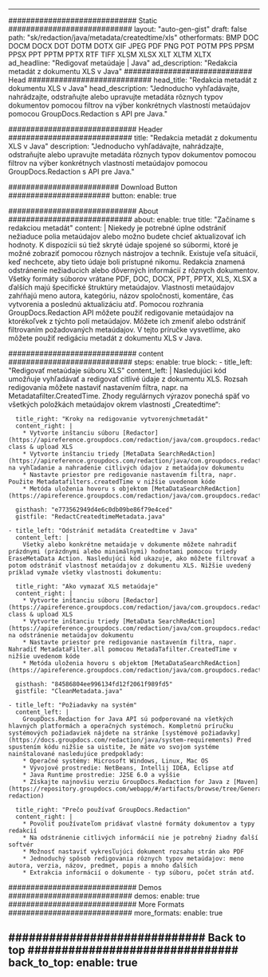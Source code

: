 
---
############################# Static ############################
layout: "auto-gen-gist" 
draft: false
path: "sk/redaction/java/metadata/createdtime/xls"
otherformats: BMP DOC DOCM DOCX DOT DOTM DOTX GIF JPEG PDF PNG POT POTM PPS PPSM PPSX PPT PPTM PPTX RTF TIFF XLSM XLSX XLT XLTM XLTX  
ad_headline: "Redigovať metaúdaje | Java"
ad_description: "Redakcia metadát z dokumentu XLS v Java"
############################# Head ############################
head_title: "Redakcia metadát z dokumentu XLS v Java"
head_description: "Jednoducho vyhľadávajte, nahrádzajte, odstraňujte alebo upravujte metadáta rôznych typov dokumentov pomocou filtrov na výber konkrétnych vlastností metaúdajov pomocou GroupDocs.Redaction s API pre Java."

############################# Header ############################
title: "Redakcia metadát z dokumentu XLS v Java"
description: "Jednoducho vyhľadávajte, nahrádzajte, odstraňujte alebo upravujte metadáta rôznych typov dokumentov pomocou filtrov na výber konkrétnych vlastností metaúdajov pomocou GroupDocs.Redaction s API pre Java."

######################### Download Button #######################
button:
    enable: true

############################# About ############################
about:
    enable: true
    title: "Začíname s redakciou metadát"
    content: |
        Niekedy je potrebné úplne odstrániť nežiaduce polia metaúdajov alebo možno budete chcieť aktualizovať ich hodnoty. K dispozícii sú tiež skryté údaje spojené so súbormi, ktoré je možné zobraziť pomocou rôznych nástrojov a techník. Existuje veľa situácií, keď nechcete, aby tieto údaje boli prístupné nikomu. Redakcia znamená odstránenie nežiaducich alebo dôverných informácií z rôznych dokumentov. Všetky formáty súborov vrátane PDF, DOC, DOCX, PPT, PPTX, XLS, XLSX a ďalších majú špecifické štruktúry metaúdajov. Vlastnosti metaúdajov zahŕňajú meno autora, kategóriu, názov spoločnosti, komentáre, čas vytvorenia a poslednú aktualizáciu atď. Pomocou rozhrania GroupDocs.Redaction API môžete použiť redigovanie metaúdajov na ktorékoľvek z týchto polí metaúdajov. Môžete ich zmeniť alebo odstrániť filtrovaním požadovaných metaúdajov. V tejto príručke vysvetlíme, ako môžete použiť redigáciu metadát z dokumentu XLS v Java.

############################# content ############################
steps:
    enable: true
    block:
    - title_left: "Redigovať metaúdaje súboru XLS"
      content_left: |
        Nasledujúci kód umožňuje vyhľadávať a redigovať citlivé údaje z dokumentu XLS. Rozsah redigovania môžete nastaviť nastavením filtra, napr. na Metadatafilter.CreatedTime. Zhody regulárnych výrazov ponechá späť vo všetkých položkách metaúdajov okrem vlastnosti „Createdtime“: 

      title_right: "Kroky na redigovanie vytvorenýchmetadát"
      content_right: |
        * Vytvorte inštanciu súboru [Redactor](https://apireference.groupdocs.com/redaction/java/com.groupdocs.redaction/Redactor) class & upload XLS
        * Vytvorte inštanciu triedy [MetaData SearchRedAction](https://apireference.groupdocs.com/redaction/java/com.groupdocs.redaction.redactions/MetadataSearchRedaction) na vyhľadanie a nahradenie citlivých údajov z metaúdajov dokumentu
        * Nastavte priestor pre redigovanie nastavením filtra, napr. Použite Metadatafilters.createdTime v nižšie uvedenom kóde
        * Metóda uloženia hovoru s objektom [MetaDataSearchRedAction](https://apireference.groupdocs.com/redaction/java/com.groupdocs.redaction.redactions/MetadataSearchRedaction) 

      gisthash: "e773562949d4e6c0db09be86f79e4ced"
      gistfile: "RedactCreatedtimeMetadata.java"
      
    - title_left: "Odstrániť metadáta Createdtime v Java"
      content_left: |
        Všetky alebo konkrétne metaúdaje v dokumente môžete nahradiť prázdnymi (prázdnymi alebo minimálnymi) hodnotami pomocou triedy EraseMetaData Action. Nasledujúci kód ukazuje, ako môžete filtrovať a potom odstrániť vlastnosť metaúdajov z dokumentu XLS. Nižšie uvedený príklad vymaže všetky vlastnosti dokumentu: 
        
      title_right: "Ako vymazať XLS metaúdaje"
      content_right: |
        * Vytvorte inštanciu súboru [Redactor](https://apireference.groupdocs.com/redaction/java/com.groupdocs.redaction/Redactor) class & upload XLS
        * Vytvorte inštanciu triedy [MetaData SearchRedAction](https://apireference.groupdocs.com/redaction/java/com.groupdocs.redaction.redactions/MetadataSearchRedaction) na odstránenie metaúdajov dokumentu
        * Nastavte priestor pre redigovanie nastavením filtra, napr. Nahradiť MetadataFilter.all pomocou MetadaTafilter.CreatedTime v nižšie uvedenom kóde
        * Metóda uloženia hovoru s objektom [MetaDataSearchRedAction](https://apireference.groupdocs.com/redaction/java/com.groupdocs.redaction.redactions/MetadataSearchRedaction) 
        
      gisthash: "84586804ee996134fd12f2061f989fd5"
      gistfile: "CleanMetadata.java"

    - title_left: "Požiadavky na systém"
      content_left: |
        GroupDocs.Redaction for Java API sú podporované na všetkých hlavných platformách a operačných systémoch. Kompletnú príručku systémových požiadaviek nájdete na stránke [systémové požiadavky](https://docs.groupdocs.com/redaction/java/system-requirements) Pred spustením kódu nižšie sa uistite, že máte vo svojom systéme nainštalované nasledujúce predpoklady:
        * Operačné systémy: Microsoft Windows, Linux, Mac OS
        * Vývojové prostredie: NetBeans, Intellij IDEA, Eclipse atď
        * Java Runtime prostredie: J2SE 6.0 a vyššie
        * Získajte najnovšiu verziu GroupDocs.Redaction for Java z [Maven](https://repository.groupdocs.com/webapp/#/artifacts/browse/tree/General/repo/com/groupdocs/groupdocs-redaction)
        
      title_right: "Prečo používať GroupDocs.Redaction"
      content_right: |
        * Povoliť používateľom pridávať vlastné formáty dokumentov a typy redakcií
        * Na odstránenie citlivých informácií nie je potrebný žiadny ďalší softvér
        * Možnosť nastaviť vykresľujúci dokument rozsahu strán ako PDF
        * Jednoduchý spôsob redigovania rôznych typov metaúdajov: meno autora, verzia, názov, predmet, popis a mnoho ďalších
        * Extrakcia informácií o dokumente - typ súboru, počet strán atď.
        

############################# Demos ############################
demos:
    enable: true
############################# More Formats ############################
more_formats:
    enable: true

############################# Back to top ###############################
back_to_top:
    enable: true
---